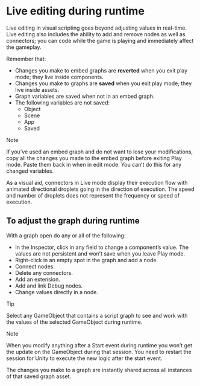 # Live editing during runtime

Live editing in visual scripting goes beyond adjusting values in real-time. Live editing also includes the ability to add and remove nodes as well as connectors; you can code while the game is playing and immediately affect the gameplay.

Remember that:

- Changes you make to embed graphs are **reverted** when you exit play mode; they live inside components.
- Changes you make to graphs are **saved** when you exit play mode; they live inside assets.
- Graph variables are saved when not in an embed graph.
- The following variables are not saved:
  - Object
  - Scene
  - App
  - Saved

> [!NOTE]
> If you’ve used an embed graph and do not want to lose your modifications, copy all the changes you made to the embed graph before exiting Play mode. Paste them back in when in edit mode. You can’t do this for any changed variables.

As a visual aid, connectors in Live mode display their execution flow with animated directional droplets going in the direction of execution. The speed and number of droplets does not represent the frequency or speed of execution.

## To adjust the graph during runtime

With a graph open do any or all of the following:

- In the Inspector, click in any field to change a component’s value. The values are not persistent and won’t save when you leave Play mode.
- Right-click in an empty spot in the graph and add a node.
- Connect nodes.
- Delete any connectors.
- Add an extension.
- Add and link Debug nodes.
- Change values directly in a node.

> [!TIP]
> Select any GameObject that contains a script graph to see and work with the values of the selected GameObject during runtime.

> [!NOTE]
> When you modify anything after a Start event during runtime you won’t get the update on the GameObject during that session. You need to restart the session for Unity to execute the new logic after the start event.

The changes you make to a graph are instantly shared across all instances of that saved graph asset.


